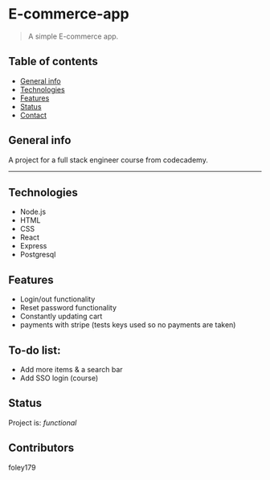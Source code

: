 # E-commerce-app
> A simple E-commerce app.

## Table of contents
* [General info](#general-info)
* [Technologies](#technologies)
* [Features](#features)
* [Status](#status)
* [Contact](#contact)

## General info
A project for a full stack engineer course from codecademy.

--------------------------------------------------------------

## Technologies
* Node.js
* HTML
* CSS
* React
* Express
* Postgresql

## Features
* Login/out functionality
* Reset password functionality
* Constantly updating cart
* payments with stripe (tests keys used so no payments are taken)

## To-do list:
* Add more items & a search bar
* Add SSO login (course)

## Status
Project is: _functional_

## Contributors
foley179